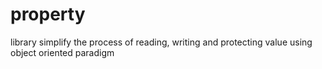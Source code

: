 # property
library simplify the process of reading, writing and protecting value using object oriented paradigm

